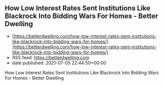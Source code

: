 ## How Low Interest Rates Sent Institutions Like Blackrock Into Bidding Wars For Homes - Better Dwelling
 - [https://betterdwelling.com/how-low-interest-rates-sent-institutions-like-blackrock-into-bidding-wars-for-homes/](https://betterdwelling.com/how-low-interest-rates-sent-institutions-like-blackrock-into-bidding-wars-for-homes/)
 - RSS feed: https://betterdwelling.com
 - date published: 2021-07-05 22:44:50+00:00

How Low Interest Rates Sent Institutions Like Blackrock Into Bidding Wars For Homes - Better Dwelling

